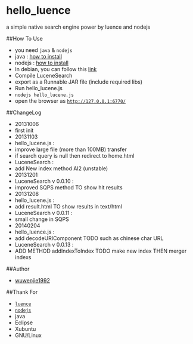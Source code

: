 hello_luence
============

a simple native search engine power by luence and nodejs

##How To Use
 * you need `java` & `nodejs`
  * java : [how to install](http://openjdk.java.net/install/)
  * nodejs : [how to install](https://github.com/joyent/node/blob/master/README.md)
  * In debian, you can follow this [link](https://github.com/joyent/node/wiki/Installing-Node.js-via-package-manager#ubuntu-mint-elementary-os)
 * Compile LuceneSearch
  * export as a Runnable JAR file (include required libs)
 * Run hello_lucene.js
  * `nodejs hello_lucene.js`
  * open the browser as [`http://127.0.0.1:6770/`](http://127.0.0.1:6770/)

##ChangeLog
 * 20131006 
  * first init
 * 20131103
  * hello_lucene.js :
  * improve large file (more than 100MB) transfer
  * if search query is null then redirect to home.html
  * LuceneSearch :
  * add New index method AI2 (unstable)
 * 20131201
  * LuceneSearch v 0.0.10 :
  * improved SQPS method TO show hit results
 * 20131208
  * hello_lucene.js :
  * add result.html TO show results in text/html
  * LuceneSearch v 0.0.11 :
  * small change in SQPS
 * 20140204
  * hello_luence.js :
  * add decodeURIComponent TODO such as chinese char URL
  * LuceneSearch v 0.0.13 :
  * ADD METHOD addIndexToIndex TODO make new index THEN merger indexs

##Author
 * [wuwenjie1992](http://wuwenjie.tk)
 
##Thank For
 * [`luence`](http://lucene.apache.org/)
 * [`nodejs`](http://nodejs.org)
 * java
 * Eclipse
 * Xubuntu
 * GNU/Linux
